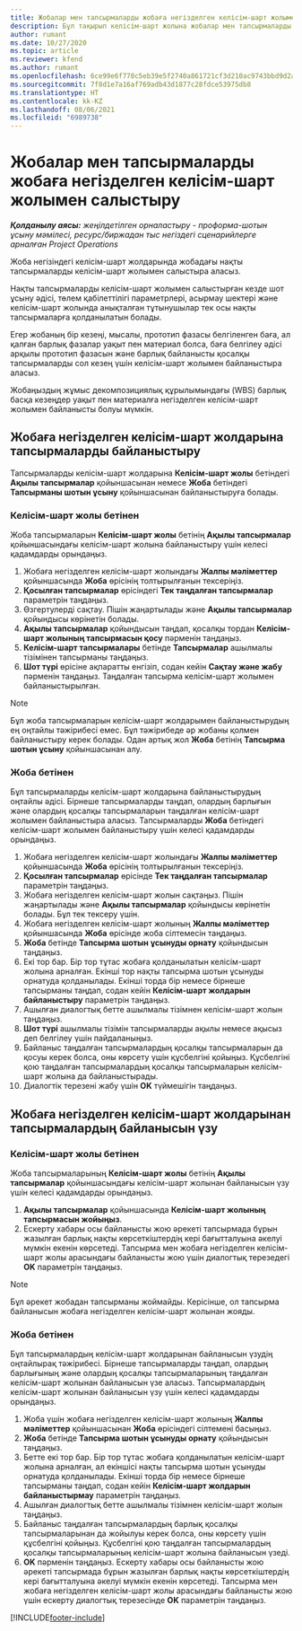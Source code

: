 ```yaml
---
title: Жобалар мен тапсырмаларды жобаға негізделген келісім-шарт жолымен салыстыру - жеңілдетілген
description: Бұл тақырып келісім-шарт жолына жобалар мен тапсырмаларды қосу және жою туралы ақпарат береді.
author: rumant
ms.date: 10/27/2020
ms.topic: article
ms.reviewer: kfend
ms.author: rumant
ms.openlocfilehash: 6ce99e6f770c5eb39e5f2740a861721cf3d210ac9743bbd9d2a1e1a7236f368c
ms.sourcegitcommit: 7f8d1e7a16af769adb43d1877c28fdce53975db8
ms.translationtype: HT
ms.contentlocale: kk-KZ
ms.lasthandoff: 08/06/2021
ms.locfileid: "6989738"
---
```

# <a name="map-projects-and-tasks-to-a-project-based-contract-line"></a>Жобалар мен тапсырмаларды жобаға негізделген келісім-шарт жолымен салыстыру 

_**Қолданылу аясы:** жеңілдетілген орналастыру - проформа-шотын ұсыну мәмілесі, ресурс/биржадан тыс негіздегі сценарийлерге арналған Project Operations_

Жоба негізіндегі келісім-шарт жолдарында жобадағы нақты тапсырмаларды келісім-шарт жолымен салыстыра аласыз.

Нақты тапсырмаларды келісім-шарт жолымен салыстырған кезде шот ұсыну әдісі, төлем қабілеттілігі параметрлері, асырмау шектері және келісім-шарт жолында анықталған тұтынушылар тек осы нақты тапсырмаларға қолданылатын болады.

Егер жобаның бір кезеңі, мысалы, прототип фазасы белгіленген баға, ал қалған барлық фазалар уақыт пен материал болса, баға белгілеу әдісі арқылы прототип фазасын және барлық байланысты қосалқы тапсырмаларды сол кезең үшін келісім-шарт жолымен байланыстыра аласыз.

Жобаңыздың жұмыс декомпозициялық құрылымындағы (WBS) барлық басқа кезеңдер уақыт пен материалға негізделген келісім-шарт жолымен байланысты болуы мүмкін.

## <a name="associate-tasks-to-project-based-contract-lines"></a>Жобаға негізделген келісім-шарт жолдарына тапсырмаларды байланыстыру

Тапсырмаларды келісім-шарт жолдарына **Келісім-шарт жолы** бетіндегі **Ақылы тапсырмалар** қойыншасынан немесе **Жоба** бетіндегі **Тапсырманы шотын ұсыну** қойыншасынан байланыстыруға болады.

### <a name="from-the-contract-line-page"></a>Келісім-шарт жолы бетінен

Жоба тапсырмаларын **Келісім-шарт жолы** бетінің **Ақылы тапсырмалар** қойыншасындағы келісім-шарт жолына байланыстыру үшін келесі қадамдарды орындаңыз.

1. Жобаға негізделген келісім-шарт жолындағы **Жалпы мәліметтер** қойыншасында **Жоба** өрісінің толтырылғанын тексеріңіз.
2. **Қосылған тапсырмалар** өрісіндегі **Тек таңдалған тапсырмалар** параметрін таңдаңыз.
3. Өзгертулерді сақтау. Пішін жаңартылады және **Ақылы тапсырмалар** қойындысы көрінетін болады.
4. **Ақылы тапсырмалар** қойындысын таңдап, қосалқы тордан **Келісім-шарт жолының тапсырмасын қосу** пәрменін таңдаңыз.
5. **Келісім-шарт тапсырмалары** бетінде **Тапсырмалар** ашылмалы тізімінен тапсырманы таңдаңыз. 
6. **Шот түрі** өрісіне ақпаратты енгізіп, содан кейін **Сақтау және жабу** пәрменін таңдаңыз. Таңдалған тапсырма келісім-шарт жолымен байланыстырылған.

> [!NOTE]
> Бұл жоба тапсырмаларын келісім-шарт жолдарымен байланыстырудың ең оңтайлы тәжірибесі емес. Бұл тәжірибеде әр жобаны қолмен байланыстыру керек болады. Одан артық жол **Жоба** бетінің **Тапсырма шотын ұсыну** қойыншасынан алу.

### <a name="from-the-project-page"></a>Жоба бетінен

Бұл тапсырмаларды келісім-шарт жолдарына байланыстырудың оңтайлы әдісі. Бірнеше тапсырмаларды таңдап, олардың барлығын және олардың қосалқы тапсырмаларын таңдалған келісім-шарт жолымен байланыстыра аласыз. Тапсырмаларды **Жоба** бетіндегі келісім-шарт жолымен байланыстыру үшін келесі қадамдарды орындаңыз.

1. Жобаға негізделген келісім-шарт жолындағы **Жалпы мәліметтер** қойыншасында **Жоба** өрісінің толтырылғанын тексеріңіз.
2. **Қосылған тапсырмалар** өрісінде **Тек таңдалған тапсырмалар** параметрін таңдаңыз.
3. Жобаға негізделген келісім-шарт жолын сақтаңыз. Пішін жаңартылады және **Ақылы тапсырмалар** қойындысы көрінетін болады. Бұл тек тексеру үшін.
4. Жобаға негізделген келісім-шарт жолының **Жалпы мәліметтер** қойыншасында **Жоба** өрісінде жоба сілтемесін таңдаңыз.
5. **Жоба** бетінде **Тапсырма шотын ұсынуды орнату** қойындысын таңдаңыз.
6. Екі тор бар. Бір тор тұтас жобаға қолданылатын келісім-шарт жолына арналған. Екінші тор нақты тапсырма шотын ұсынуды орнатуда қолданылады. Екінші торда бір немесе бірнеше тапсырманы таңдап, содан кейін **Келісім-шарт жолдарын байланыстыру** параметрін таңдаңыз.
7. Ашылған диалогтық бетте ашылмалы тізімнен келісім-шарт жолын таңдаңыз.
8. **Шот түрі** ашылмалы тізімін тапсырмаларды ақылы немесе ақысыз деп белгілеу үшін пайдаланыңыз.
9. Байланыс таңдалған тапсырмалардың қосалқы тапсырмаларын да қосуы керек болса, оны көрсету үшін құсбелгіні қойыңыз. Құсбелгіні қою таңдалған тапсырмалардың қосалқы тапсырмаларын келісім-шарт жолына да байланыстырады.
10. Диалогтік терезені жабу үшін **OK** түймешігін таңдаңыз.

## <a name="unassociate-tasks-from-project-based-contract-lines"></a>Жобаға негізделген келісім-шарт жолдарынан тапсырмалардың байланысын үзу

### <a name="from-the-contract-line-page"></a>Келісім-шарт жолы бетінен

Жоба тапсырмаларының **Келісім-шарт жолы** бетінің **Ақылы тапсырмалар** қойыншасындағы келісім-шарт жолынан байланысын үзу үшін келесі қадамдарды орындаңыз.

1. **Ақылы тапсырмалар** қойыншасында **Келісім-шарт жолының тапсырмасын жойыңыз**.
2. Ескерту хабары осы байланысты жою әрекеті тапсырмада бұрын жазылған барлық нақты көрсеткіштердің кері бағытталуына әкелуі мүмкін екенін көрсетеді. Тапсырма мен жобаға негізделген келісім-шарт жолы арасындағы байланысты жою үшін диалогтық терезедегі **OK** параметрін таңдаңыз. 

> [!NOTE]
> Бұл әрекет жобадан тапсырманы жоймайды. Керісінше, ол тапсырма байланысын жобаға негізделген келісім-шарт жолынан жояды.

### <a name="from-the-project-page"></a>Жоба бетінен

Бұл тапсырмалардың келісім-шарт жолдарынан байланысын үзудің оңтайлырақ тәжірибесі. Бірнеше тапсырмаларды таңдап, олардың барлығының және олардың қосалқы тапсырмаларының таңдалған келісім-шарт жолынан байланысын үзе аласыз. Тапсырмалардың келісім-шарт жолынан байланысын үзу үшін келесі қадамдарды орындаңыз.

1. Жоба үшін жобаға негізделген келісім-шарт жолының **Жалпы мәліметтер** қойыншасынан **Жоба** өрісіндегі сілтемені басыңыз.
2. **Жоба** бетінде **Тапсырма шотын ұсынуды орнату** қойындысын таңдаңыз.
3. Бетте екі тор бар. Бір тор тұтас жобаға қолданылатын келісім-шарт жолына арналған, ал екіншісі нақты тапсырма шотын ұсынуды орнатуда қолданылады. Екінші торда бір немесе бірнеше тапсырманы таңдап, содан кейін **Келісім-шарт жолдарын байланыстырмау** параметрін таңдаңыз.
4. Ашылған диалогтық бетте ашылмалы тізімнен келісім-шарт жолын таңдаңыз.
5. Байланыс таңдалған тапсырмалардың барлық қосалқы тапсырмаларынан да жойылуы керек болса, оны көрсету үшін құсбелгіні қойыңыз. Құсбелгіні қою таңдалған тапсырмалардың қосалқы тапсырмаларының келісім-шарт жолына байланысын үзеді.
6. **OK** пәрменін таңдаңыз. Ескерту хабары осы байланысты жою әрекеті тапсырмада бұрын жазылған барлық нақты көрсеткіштердің кері бағытталуына әкелуі мүмкін екенін көрсетеді. Тапсырма мен жобаға негізделген келісім-шарт жолы арасындағы байланысты жою үшін ескерту диалогтық терезесінде **OK** параметрін таңдаңыз.


[!INCLUDE[footer-include](../../includes/footer-banner.md)]

